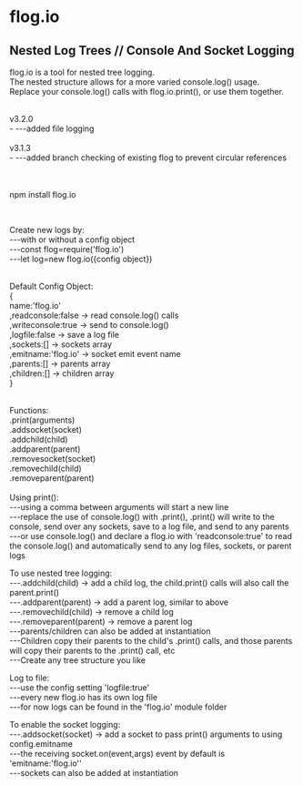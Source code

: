 # flog.io
Nested Log Trees // Console And Socket Logging<br/>
-
flog.io is a tool for nested tree logging.<br/>
The nested structure allows for a more varied console.log() usage.<br/>
Replace your console.log() calls with flog.io.print(), or use them together.<br/>

<br/>
v3.2.0<br/>
-
---added file logging<br/>

<br/>
v3.1.3<br/>
-
---added branch checking of existing flog to prevent circular references<br/>
<br/><br/>

npm install flog.io

<br/>

Create new logs by:<br/>
---with or without a config object<br/>
---const flog=require('flog.io')<br/>
---let log=new flog.io({config object})<br/>
<br/>

Default Config Object:<br/>
{<br/>
name:'flog.io'<br/>
,readconsole:false   -> read console.log() calls<br/>
,writeconsole:true   -> send to console.log()<br/>
,logfile:false   -> save a log file<br/>
,sockets:[]   -> sockets array<br/>
,emitname:'flog.io'   -> socket emit event name<br/>
,parents:[]   -> parents array<br/>
,children:[]   -> children array<br/>
}<br/>
<br/>

Functions:<br/>
.print(arguments)<br/>
.addsocket(socket)<br/>
.addchild(child)<br/>
.addparent(parent)<br/>
.removesocket(socket)<br/>
.removechild(child)<br/>
.removeparent(parent)<br/>
<br/>
Using print():<br/>
---using a comma between arguments will start a new line<br/>
---replace the use of console.log() with .print(), .print() will write to the console, send over any sockets, save to a log file, and send to any parents<br/>
---or use console.log() and declare a flog.io with 'readconsole:true' to read the console.log() and automatically send to any log files, sockets, or parent logs<br/>

To use nested tree logging:<br/>
---.addchild(child) -> add a child log, the child.print() calls will also call the parent.print()<br/>
---.addparent(parent) -> add a parent log, similar to above<br/>
---.removechild(child) -> remove a child log<br/>
---.removeparent(parent) -> remove a parent log<br/>
---parents/children can also be added at instantiation<br/>
---Children copy their parents to the child's .print() calls, and those parents will copy their parents to the .print() call, etc<br/>
---Create any tree structure you like<br/>

Log to file:<br/>
---use the config setting 'logfile:true'<br/>
---every new flog.io has its own log file<br/>
---for now logs can be found in the 'flog.io' module folder<br/>

To enable the socket logging:<br/>
---.addsocket(socket) -> add a socket to pass print() arguments to using config.emitname<br/>
---the receiving socket.on(event,args) event by default is 'emitname:'flog.io''<br/>
---sockets can also be added at instantiation<br/>
